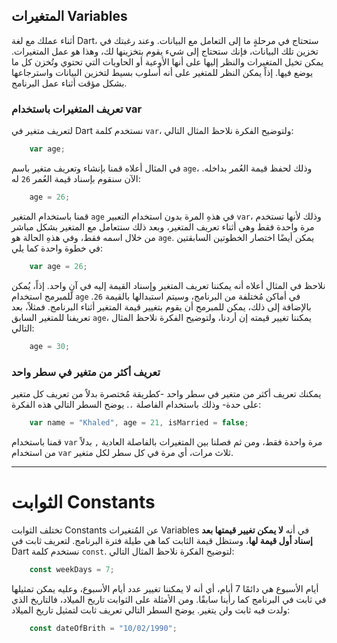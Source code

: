 ## المتغيرات Variables
أثناء عملك مع لغة Dart، ستحتاج في مرحلةٍ ما إلى التعامل مع البيانات. وعند رغبتك في تخزين تلك البيانات، فإنك ستحتاج إلى شيء يقوم بتخزينها لك، وهذا هو عمل المتغيرات. يمكن تخيل المتغيرات والنظر إليها على أنها الأوعية أو الحاويات التي تحتوي وتُخزن كل ما يوضع فيها. إذاً يمكن النظر للمتغير على أنه أسلوب بسيط لتخزين البيانات واسترجاعها بشكل مؤقت أثناء عمل البرنامج.

### تعريف المتغيرات باستخدام var

لتعريف متغير في Dart نستخدم كلمة `var`، ولتوضيح الفكرة نلاحظ المثال التالي:

```js
    var age;
```
في المثال أعلاه قمنا بإنشاء وتعريف متغير باسم `age`، وذلك لحفظ قيمة العُمر بداخله. الآن سنقوم بإسناد قيمة العُمر `26` له:
```js
    age = 26;
```
قمنا باستخدام المتغير `age` في هذهِ المرة بدون استخدام التعبير `var`، وذلك لأنها تستخدم مرة واحدة فقط وهي أثناء تعريف المتغير، وبعد ذلك سنتعامل مع المتغير بشكل مباشر من خلال اسمه فقط، وفي هذهِ الحالة هو `age`. يمكن أيضًا اختصار الخطوتين السابقتين في خطوة واحدة كما يلي:
```js
    var age = 26;
```
نلاحظ في المثال أعلاه أنه يمكننا تعريف المتغير وإسناد القيمة إليه في آنٍ واحد. إذاً، يُمكن للمبرمج استخدام `age` في أماكن مُختلفة من البرنامج، وسيتم استبدالها بالقيمة `26`. بالإضافة إلى ذلك، يمكن للمبرمج أن يقوم بتغيير قيمة المتغير أثناء البرنامج. فمثلاً، بعد تعريفنا للمتغير السابق `age`، يمكننا تغيير قيمته إن أردنا، ولتوضيح الفكرة نلاحظ المثال التالي:
```js
    age = 30;
```
### تعريف أكثر من متغير في سطر واحد

يمكنك تعريف أكثر من متغير في سطر واحد -كطريقة مُختصرة بدلاً من تعريف كل متغير على حدة- وذلك باستخدام الفاصلة `،`. يوضح السطر التالي هذه الفكرة:
```js
    var name = "Khaled", age = 21, isMarried = false;
```
قمنا باستخدام `var` مرة واحدة فقط، ومن ثم فصلنا بين المتغيرات بالفاصلة العادية `,` بدلاً من استخدام `var` ثلاث مرات، أي مرة في كل سطر لكل متغير.

----------
# الثوابت Constants

تختلف الثوابت Constants عن المُتغيرات Variables في أنه **لا يمكن تغيير قيمتها بعد إسناد أول قيمة لها**، وستظل قيمة الثابت كما هي طيلة فترة البرنامج. لتعريف ثابت في Dart نستخدم كلمة `const`. لتوضيح الفكرة نلاحظ المثال التالي:
```js
    const weekDays = 7;
```
أيام الأسبوع هي دائمًا 7 أيام، أي أنه لا يمكننا تغيير عدد أيام الأسبوع، وعليه يمكن تمثيلها في ثابت في البرنامج كما رأينا سابقًا. ومن الأمثلة على الثوابت تاريخ الميلاد، فالتاريخ الذي ولدت فيه ثابت ولن يتغير. يوضح السطر التالي تعريف ثابت لتمثيل تاريخ الميلاد:
```js
    const dateOfBrith = "10/02/1990";
```
